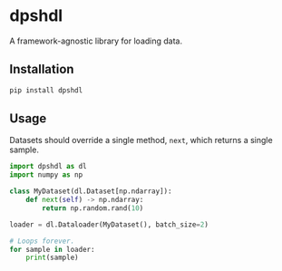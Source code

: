 # dpshdl

A framework-agnostic library for loading data.

## Installation

```bash
pip install dpshdl
```

## Usage

Datasets should override a single method, `next`, which returns a single sample.

```python
import dpshdl as dl
import numpy as np

class MyDataset(dl.Dataset[np.ndarray]):
    def next(self) -> np.ndarray:
        return np.random.rand(10)

loader = dl.Dataloader(MyDataset(), batch_size=2)

# Loops forever.
for sample in loader:
    print(sample)
```
